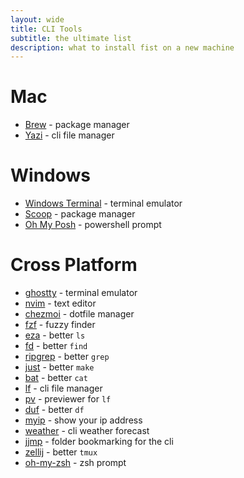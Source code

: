 ```yaml
---
layout: wide
title: CLI Tools
subtitle: the ultimate list
description: what to install fist on a new machine
---
```


# Mac

- [Brew](https://brew.sh/) - package manager
- [Yazi](https://github.com/sxyazi/yazi) - cli file manager

# Windows

- [Windows Terminal](https://apps.microsoft.com/detail/9n0dx20hk701?rtc=1&hl=en-US&gl=US) - terminal emulator
- [Scoop](https://scoop.sh/) - package manager
- [Oh My Posh](https://ohmyposh.dev/) - powershell prompt


# Cross Platform

- [ghostty](https://ghostty.com/) - terminal emulator
- [nvim](https://neovim.io/) - text editor
- [chezmoi](https:https://github.com/junegunn/fzf//www.chezmoi.io/) - dotfile manager
- [fzf](https://github.com/junegunn/fzf) - fuzzy finder
- [eza](https://github.com/eza-community/eza) - better `ls`
- [fd](https://github.com/sharkdp/fd) - better `find`
- [ripgrep](https://github.com/BurntSushi/ripgrep) - better `grep`
- [just](https://github.com/casey/just) - better `make`
- [bat](https://github.com/sharkdp/bat) - better `cat`
- [lf](https://github.com/gokcehan/lf) - cli file manager
- [pv](https://github.com/maciakl/pv) - previewer for `lf`
- [duf](https://github.com/muesli/duf) - better `df`
- [myip](https://github.com/maciakl/myip) - show your ip address
- [weather](https://github.com/maciakl/weather) - cli weather forecast
- [jjmp](https://github.com/maciakl/jjmp) - folder bookmarking for the cli
- [zellij](https://zellij.dev/) - better `tmux`
- [oh-my-zsh](https://ohmyz.sh/) - zsh prompt




